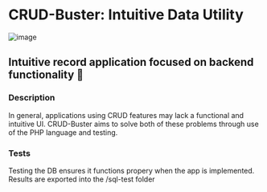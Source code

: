 # CRUD-Buster: Intuitive Data Utility

![image](https://github.com/andrewten45/CRUD-Buster/assets/54324007/71c2d616-51f2-4335-b5a3-323e6796e73e)

## Intuitive record application focused on backend functionality :minidisc:

### Description
In general, applications using CRUD features may lack a functional and intuitive UI. CRUD-Buster aims to solve both of these problems through use of the PHP language and testing.

### Tests
Testing the DB ensures it functions propery when the app is implemented. Results are exported into the /sql-test folder
